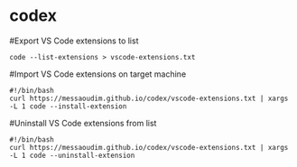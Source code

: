 # codex

#Export VS Code extensions to list

```
code --list-extensions > vscode-extensions.txt 
```
#Import VS Code extensions on target machine
```
#!/bin/bash
curl https://messaoudim.github.io/codex/vscode-extensions.txt | xargs -L 1 code --install-extension
```
#Uninstall VS Code extensions from list
```
#!/bin/bash
curl https://messaoudim.github.io/codex/vscode-extensions.txt | xargs -L 1 code --uninstall-extension
```
